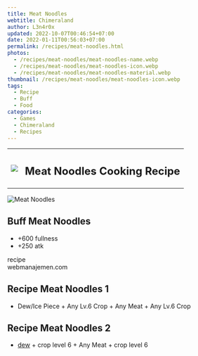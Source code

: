 ```yaml
---
title: Meat Noodles
webtitle: Chimeraland
author: L3n4r0x
updated: 2022-10-07T00:46:54+07:00
date: 2022-01-11T00:56:03+07:00
permalink: /recipes/meat-noodles.html
photos:
  - /recipes/meat-noodles/meat-noodles-name.webp
  - /recipes/meat-noodles/meat-noodles-icon.webp
  - /recipes/meat-noodles/meat-noodles-material.webp
thumbnail: /recipes/meat-noodles/meat-noodles-icon.webp
tags:
  - Recipe
  - Buff
  - Food
categories:
  - Games
  - Chimeraland
  - Recipes
---
```


<section id="bootstrap-wrapper"><link rel="stylesheet" href="https://cdn.statically.io/gh/dimaslanjaka/Web-Manajemen/40ac3225/css/bootstrap-4.5-wrapper.css"/><div class="row mb-2"><div class="col-md-12 mb-2"><table class="table" id="post-info"><tbody><tr><td><img class="d-inline-block me-2" src="/chimeraland/recipes/meat-noodles/meat-noodles-icon.webp" width="auto" height="auto"/></td><td><h1 class="fs-5">Meat Noodles Cooking Recipe</h1></td></tr></tbody></table></div></div><div class="card mb-2"><div class="row g-0"><div class="col-sm-4 position-relative mb-2"><img src="/chimeraland/recipes/meat-noodles/meat-noodles-material.webp" class="card-img fit-cover w-100 h-100" alt="Meat Noodles" data-fancybox="true"/></div><div class="col-sm-8 mb-2"><div class="card-body"><h2 class="card-title fs-5">Buff Meat Noodles</h2><div class="card-text"><ul><li>+600 fullness</li><li>+250 atk</li></ul></div><span class="badge rounded-pill bg-dark">recipe</span></div><div class="card-footer text-end text-muted">webmanajemen.com</div></div></div></div><div class="row mb-2"><div class="col-12 col-lg-6 recipe-item mb-2"><div class="card"><div class="card-body"><h2 class="card-title fs-5">Recipe Meat Noodles 1</h2><div class="card-text"><ul><li>Dew/Ice Piece<span> + </span>Any Lv.6 Crop<span> + </span>Any Meat<span> + </span>Any Lv.6 Crop</li></ul></div></div></div></div><div class="col-12 col-lg-6 recipe-item mb-2"><div class="card"><div class="card-body"><h2 class="card-title fs-5">Recipe Meat Noodles 2</h2><div class="card-text"><ul><li><a class="text-decoration-none" href="/chimeraland/materials/dew.html">dew</a><span> + </span>crop level 6<span> + </span>Any Meat<span> + </span>crop level 6</li></ul></div></div></div></div></div></section>